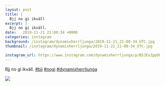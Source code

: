 ```yaml
---
layout: post
title: |
  Bjj no gi ikväll
excerpt: |
  Bjj no gi ikväll.   
date:   2019-11-21 21:00:34 +0000
categories: instagram
background: /instagram/dynamixherrljunga/2019-11-21_21-00-34_UTC.jpg
thumbnail: /instagram/dynamixherrljunga/2019-11-21_21-00-34_UTC.jpg

instagram_url: https://www.instagram.com/dynamixherrljunga/p/B5JExZppU0N
---
```

Bjj no gi ikväll. [#bjj](https://www.instagram.com/explore/tags/bjj/) [#nogi](https://www.instagram.com/explore/tags/nogi/) [#dynamixherrljunga](https://www.instagram.com/explore/tags/dynamixherrljunga/)



<img src='{{ site.baseurl }}/instagram/dynamixherrljunga/2019-11-21_21-00-34_UTC.jpg' class='img-fluid' />
